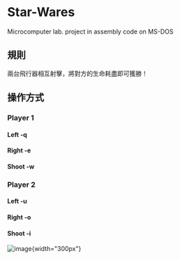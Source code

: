 # Star-Wares

Microcomputer lab. project in assembly code on MS-DOS

## 規則

兩台飛行器相互射擊，將對方的生命耗盡即可獲勝！

## 操作方式
### Player 1       
#### Left  -q  
#### Right -e 
#### Shoot -w 

### Player 2
#### Left   -u
#### Right  -o
#### Shoot  -i
![image](https://github.com/Joey3783/Star-Wares/assets/69084881/390c678e-34e0-44eb-b532-5dd84f31375d){width="300px"}

